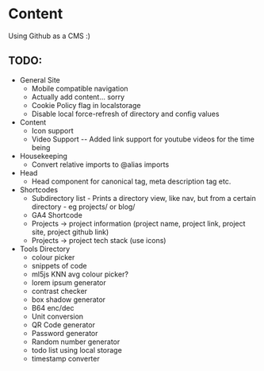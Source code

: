 # Content

Using Github as a CMS :)

## TODO:
* General Site
    * Mobile compatible navigation
    * Actually add content... sorry
    * Cookie Policy flag in localstorage
    * Disable local force-refresh of directory and config values
* Content
    * Icon support
    * Video Support -- Added link support for youtube videos for the time being
* Housekeeping
    * Convert relative imports to @alias imports
* Head
    * Head component for canonical tag, meta description tag etc.
* Shortcodes
    *  Subdirectory list - Prints a directory view, like nav, but from a certain directory - eg projects/ or blog/
    *  GA4 Shortcode
    *  Projects -> project information (project name, project link, project site, project github link)
    *  Projects -> project tech stack (use icons)
* Tools Directory
    * colour picker
    * snippets of code
    * ml5js KNN avg colour picker?
    * lorem ipsum generator
    * contrast checker
    * box shadow generator
    * B64 enc/dec
    * Unit conversion
    * QR Code generator
    * Password generator
    * Random number generator
    * todo list using local storage
    * timestamp converter
